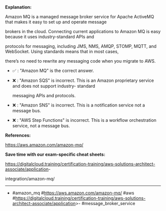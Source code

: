 **Explanation:**

Amazon MQ is a managed message broker service for Apache ActiveMQ that makes it easy to set up and operate message

brokers in the cloud. Connecting current applications to Amazon MQ is easy because it uses industry-standard APIs and

protocols for messaging, including JMS, NMS, AMQP, STOMP, MQTT, and WebSocket. Using standards means that in most cases,

there’s no need to rewrite any messaging code when you migrate to AWS.

- ✅ :  "Amazon MQ" is the correct answer.

- ❌ :  "Amazon SQS" is incorrect. This is an Amazon proprietary service and does not support industry- standard

  messaging APIs and protocols.

- ❌ :  "Amazon SNS" is incorrect. This is a notification service not a message bus.

- ❌ :  "AWS Step Functions" is incorrect. This is a workflow orchestration service, not a message bus.

**References:**

<https://aws.amazon.com/amazon-mq/>

**Save time with our exam-specific cheat sheets:**

<https://digitalcloud.training/certification-training/aws-solutions-architect-associate/application>-

integration/amazon-mq/

----

- #amazon_mq #<https://aws.amazon.com/amazon-mq/> #aws #<https://digitalcloud.training/certification-training/aws-solutions-architect-associate/application>>- #message_broker_service
